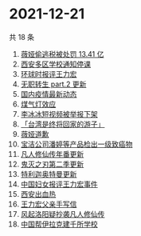 # 2021-12-21

共 18 条

<!-- BEGIN -->
<!-- 最后更新时间 Tue Dec 21 2021 08:28:07 GMT+0800 (China Standard Time) -->

1. [薇娅偷逃税被处罚 13.41 亿](https://www.zhihu.com/search?q=薇娅)
1. [西安多区学校通知停课](https://www.zhihu.com/search?q=西安疫情)
1. [环球时报评王力宏](https://www.zhihu.com/search?q=环球时报评王力宏)
1. [无职转生 part.2 更新](https://www.zhihu.com/search?q=无职转生)
1. [国内疫情最新动态](https://www.zhihu.com/search?q=疫情)
1. [煤气灯效应](https://www.zhihu.com/search?q=煤气灯效应)
1. [李冰冰短视频被举报下架](https://www.zhihu.com/search?q=李冰冰短视频)
1. [「台湾是终将回家的游子」](https://www.zhihu.com/search?q=台湾)
1. [薇娅道歉](https://www.zhihu.com/search?q=薇娅道歉)
1. [宝洁公司潘婷等产品检出一级致癌物](https://www.zhihu.com/search?q=潘婷)
1. [凡人修仙传年番更新](https://www.zhihu.com/search?q=凡人修仙传)
1. [鬼灭之刃第二季更新](https://www.zhihu.com/search?q=鬼灭之刃)
1. [特利迦奥特曼更新](https://www.zhihu.com/search?q=特利迦奥特曼)
1. [中国妇女报评王力宏事件](https://www.zhihu.com/search?q=王力宏事件)
1. [西安出血热](https://www.zhihu.com/search?q=出血热)
1. [王力宏父亲手写信](https://www.zhihu.com/search?q=王力宏父亲)
1. [风起洛阳疑抄袭凡人修仙传](https://www.zhihu.com/search?q=风起洛阳抄袭)
1. [中国帮伊拉克建千所学校](https://www.zhihu.com/search?q=伊拉克学校)

<!-- END -->
